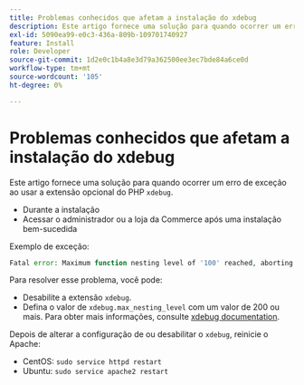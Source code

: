 ```yaml
---
title: Problemas conhecidos que afetam a instalação do xdebug
description: Este artigo fornece uma solução para quando ocorrer um erro de exceção ao usar a extensão opcional do PHP "xdebug".
exl-id: 5090ea99-e0c3-436a-809b-109701740927
feature: Install
role: Developer
source-git-commit: 1d2e0c1b4a8e3d79a362500ee3ec7bde84a6ce0d
workflow-type: tm+mt
source-wordcount: '105'
ht-degree: 0%

---
```


# Problemas conhecidos que afetam a instalação do xdebug

Este artigo fornece uma solução para quando ocorrer um erro de exceção ao usar a extensão opcional do PHP `xdebug`.

* Durante a instalação
* Acessar o administrador ou a loja da Commerce após uma instalação bem-sucedida

Exemplo de exceção:

```php
Fatal error: Maximum function nesting level of '100' reached, aborting!
```

Para resolver esse problema, você pode:

* Desabilite a extensão `xdebug`.
* Defina o valor de `xdebug.max_nesting_level` com um valor de 200 ou mais. Para obter mais informações, consulte [xdebug documentation](http://xdebug.org/docs/basic#max_nesting_level).

Depois de alterar a configuração de ou desabilitar o `xdebug`, reinicie o Apache:

* CentOS: `sudo service httpd restart`
* Ubuntu: `sudo service apache2 restart`
